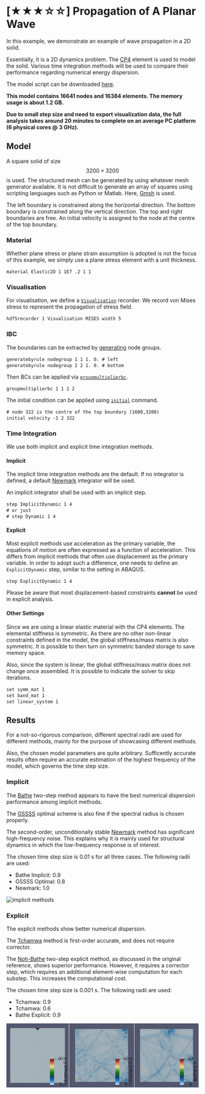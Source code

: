 # [★★★☆☆] Propagation of A Planar Wave

In this example, we demonstrate an example of wave propagation in a 2D solid.

Essentially, it is a 2D dynamics problem. The [CP4](../../Library/Element/Membrane/Plane/CP4.md) element is used to
model the solid.
Various time integration methods will be used to compare their performance regarding numerical energy dispersion.

The model script can be downloaded [here](wave-propagation.zip).

**This model contains 16641 nodes and 16384 elements. The memory usage is about 1.2 GB.**

**Due to small step size and need to export visualization data, the full analysis takes around 20 minutes to complete on
an average PC platform (6 physical cores @ 3 GHz).**

## Model

A square solid of size $$3200\times3200$$ is used. The structured mesh can be generated by using whatever mesh generator
available. It is not difficult to generate an array of squares using scripting languages such as Python or Matlab.
Here, [Gmsh](https://gmsh.info/) is used.

The left boundary is constrained along the horizontal direction. The bottom boundary is constrained along the vertical
direction. The top and right boundaries are free. An initial velocity is assigned to the node at the centre of the top
boundary.

### Material

Whether plane stress or plane strain assumption is adopted is not the focus of this example, we simply use a plane
stress element with a unit thickness.

```text
material Elastic2D 1 1E7 .2 1 1
```

### Visualisation

For visualisation, we define a [`Visualisation`](../../Library/Recorder/Recorder.md) recorder.
We record von Mises stress to represent the propagation of stress field.

```text
hdf5recorder 1 Visualisation MISES width 5
```

### IBC

The boundaries can be extracted by [generating](../../Collection/Define/generate.md) node groups.

```text
generatebyrule nodegroup 1 1 1. 0. # left
generatebyrule nodegroup 2 2 1. 0. # bottom
```

Then BCs can be applied via [`groupmultiplierbc`](../../Collection/Define/bc.md).

```text
groupmultiplierbc 1 1 1 2
```

The initial condition can be applied using [`initial`](../../Collection/Define/initial.md) command.

```text
# node 322 is the centre of the top boundary (1600,3200)
initial velocity -1 2 322
```

### Time Integration

We use both implicit and explicit time integration methods.

#### Implicit

The implicit time integration methods are the default.
If no integrator is defined, a default [Newmark](../../Library/Integrator/Newmark/Newmark.md) integrator will be used.

An implicit integrator shall be used with an implicit step.

```text
step ImplicitDynamic 1 4
# or just
# step Dynamic 1 4
```

#### Explicit

Most explicit methods use acceleration as the primary variable, the equations of motion are often expressed as a
function of acceleration.
This differs from implicit methods that often use displacement as the primary variable.
In order to adopt such a difference, one needs to define an `ExplicitDynamic` step, similar to the setting in ABAQUS.

```text
step ExplicitDynamic 1 4
```

Please be aware that most displacement-based constraints **cannot** be used in explicit analysis.

#### Other Settings

Since we are using a linear elastic material with the CP4 elements.
The elemental stiffness is symmetric.
As there are no other non-linear constraints defined in the model, the global stiffness/mass matrix is also symmetric.
It is possible to then turn on symmetric banded storage to save memory space.

Also, since the system is linear, the global stiffness/mass matrix does not change once assembled.
It is possible to indicate the solver to skip iterations.

```text
set symm_mat 1
set band_mat 1
set linear_system 1
```

## Results

For a not-so-rigorous comparison, different spectral radii are used for different methods, mainly for the purpose of
showcasing different methods.

Also, the chosen model parameters are quite arbitrary.
Sufficently accurate results often require an accurate estimation of the highest frequency of the model, which governs the time step size.

### Implicit

The [Bathe](../../Library/Integrator/BatheTwoStep.md) two-step method appears to have the best numerical dispersion
performance among implicit methods.

The [GSSSS](../../Library/Integrator/GSSSS.md) optimal scheme is also fine if the spectral radius is chosen properly.

The second-order, unconditionally stable [Newmark](../../Library/Integrator/Newmark/Newmark.md) method has significant
high-frequency noise.
This explains why it is mainly used for structural dynamics in which the low-frequency response is of interest.

The chosen time step size is 0.01 s for all three cases. The following radii are used:

- Bathe Implicit: 0.9
- GSSSS Optimal: 0.8
- Newmark: 1.0

![implicit methods](wave-implicit.gif)

### Explicit

The explicit methods show better numerical dispersion.

The [Tchamwa](../../Library/Integrator/Tchamwa.md) method is first-order accurate, and does not require corrector.

The [Noh-Bathe](../../Library/Integrator/BatheExplicit.md) two-step explicit method, as discussed in the original
reference, shows superior performance.
However, it requires a corrector step, which requires an additional element-wise computation for each substep.
This increases the computational cost.

The chosen time step size is 0.001 s. The following radii are used:

- Tchamwa: 0.9
- Tchamwa: 0.6
- Bathe Explicit: 0.9

![explicit methods](wave-explicit.gif)
